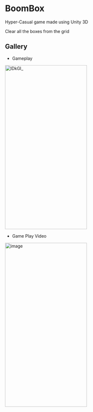 # BoomBox
Hyper-Casual game made using Unity 3D

Clear all the boxes from the grid

## Gallery

- Gameplay

<img width="270" height="540" alt="lDkGI_" src="https://github.com/user-attachments/assets/0b3e8dc2-e96b-4e97-b756-69726b810736" />

- Game Play Video

[<img width="270" height="540" alt="image" src="https://github.com/user-attachments/assets/0e0a9080-7800-47a9-8227-0bd981561be6" />](https://youtube.com/shorts/bfiuRGS6i2s "View Video on YouTube")
